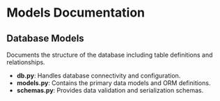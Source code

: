 # Models Documentation

## Database Models

Documents the structure of the database including table definitions and relationships.

- **db.py**: Handles database connectivity and configuration.
- **models.py**: Contains the primary data models and ORM definitions.
- **schemas.py**: Provides data validation and serialization schemas.
